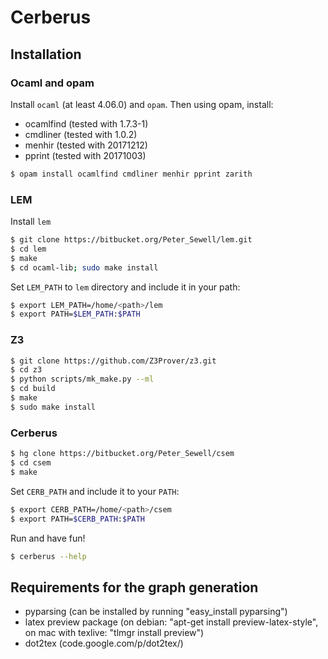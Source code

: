 Cerberus
=====

Installation
---

### Ocaml and opam 

Install `ocaml` (at least 4.06.0) and `opam`.
Then using opam, install:

* ocamlfind (tested with 1.7.3-1)
* cmdliner  (tested with 1.0.2)
* menhir    (tested with 20171212)
* pprint    (tested with 20171003)

```bash
$ opam install ocamlfind cmdliner menhir pprint zarith
```

### LEM

Install `lem`

```bash
$ git clone https://bitbucket.org/Peter_Sewell/lem.git
$ cd lem
$ make
$ cd ocaml-lib; sudo make install
```

Set `LEM_PATH` to `lem` directory and include it in your path:

```bash
$ export LEM_PATH=/home/<path>/lem
$ export PATH=$LEM_PATH:$PATH

```
### Z3

```bash
$ git clone https://github.com/Z3Prover/z3.git
$ cd z3
$ python scripts/mk_make.py --ml
$ cd build
$ make
$ sudo make install
```

### Cerberus

```bash
$ hg clone https://bitbucket.org/Peter_Sewell/csem
$ cd csem
$ make
```

Set `CERB_PATH` and include it to your `PATH`:

```bash
$ export CERB_PATH=/home/<path>/csem
$ export PATH=$CERB_PATH:$PATH
```

Run and have fun!

```bash
$ cerberus --help
```

Requirements for the graph generation
----

  * pyparsing (can be installed by running "easy_install pyparsing")
  * latex preview package (on debian: "apt-get install preview-latex-style", on mac with texlive: "tlmgr install preview")
  * dot2tex (code.google.com/p/dot2tex/)
